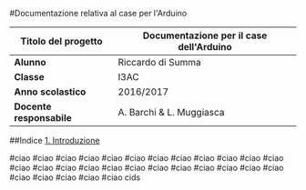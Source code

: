 #Documentazione relativa al case per l'Arduino



**Titolo del progetto** | Documentazione per il case dell'Arduino
------------ | -------------
**Alunno** | Riccardo di Summa
**Classe** | I3AC
**Anno scolastico** | 2016/2017
**Docente responsabile** | A. Barchi & L. Muggiasca

##Indice
[1. Introduzione](https://github.com/diSumma/Case-Arduino/blob/master/Documentazione/Documentazione.md#prova)

#ciao
#ciao
#ciao
#ciao
#ciao
#ciao
#ciao
#ciao
#ciao
#ciao
#ciao
#ciao
#ciao
#ciao
#ciao
#ciao
#ciao
#ciao
#ciao
#ciao
#ciao
#ciao
#ciao
#ciao
#ciao
#ciao
#ciao
#ciao
#ciao
<span id="prova">
cids
</span>

